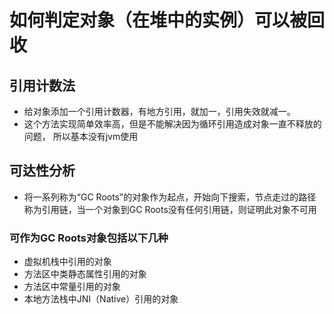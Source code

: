 # 如何判定对象（在堆中的实例）可以被回收

## 引用计数法
* 给对象添加一个引用计数器，有地方引用，就加一，引用失效就减一。
* 这个方法实现简单效率高，但是不能解决因为循环引用造成对象一直不释放的问题， 所以基本没有jvm使用
    
## 可达性分析
* 将一系列称为“GC Roots”的对象作为起点，开始向下搜索，节点走过的路径称为引用链，当一个对象到GC Roots没有任何引用链，则证明此对象不可用
    
### 可作为GC Roots对象包括以下几种  
* 虚拟机栈中引用的对象
* 方法区中类静态属性引用的对象
* 方法区中常量引用的对象
* 本地方法栈中JNI（Native）引用的对象
